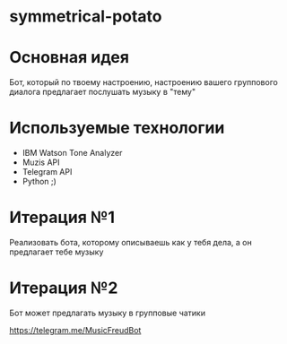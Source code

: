 # symmetrical-potato

# Основная идея
Бот, который по твоему настроению, настроению вашего группового диалога предлагает послушать музыку в "тему"

# Используемые технологии
- IBM Watson Tone Analyzer
- Muzis API
- Telegram API
- Python ;)

# Итерация №1
Реализовать бота, которому описываешь как у тебя дела, а он предлагает тебе музыку

# Итерация №2
Бот может предлагать музыку в групповые чатики

https://telegram.me/MusicFreudBot

<!--- rock <=> 0-->
<!--- metal <=> 1-->
<!--- r&b <=> 2-->
<!--- hip hop <=> 3-->
<!--- soul <=> 4-->
<!--- jazz <=> 5-->
<!--- pop <=> 6-->
<!--- all <=> 7-->
